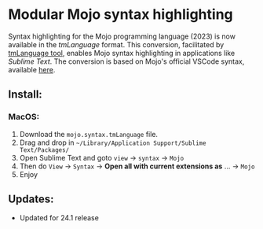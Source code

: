 # Modular Mojo syntax highlighting
Syntax highlighting for the Mojo programming language (2023) is now available in the *tmLanguage* format. This conversion, facilitated by [tmLanguage tool](https://marketplace.visualstudio.com/items?itemName=pedro-w.tmlanguage), enables Mojo syntax highlighting in applications like *Sublime Text*. The conversion is based on Mojo's official VSCode syntax, available [here](https://github.com/modularml/mojo-syntax/blob/main/syntaxes/mojo.syntax.json).

## Install:

### MacOS:
1. Download the `mojo.syntax.tmLanguage` file.
2. Drag and drop in `~/Library/Application Support/Sublime Text/Packages/`
3. Open Sublime Text and goto `view` -> `syntax` -> `Mojo`
4. Then do `View` -> `Syntax` -> **Open all with current extensions as** … -> `Mojo`
5. Enjoy

## Updates:
- Updated for 24.1 release
